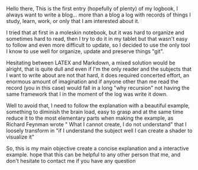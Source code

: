 Hello there,
This is the first entry (hopefully of plenty) of my logbook, I always want to write a blog... more than a blog a log with records of things I study, learn, work, or only that I am interested about it.

I tried that at first in a moleskin notebook, but it was hard to organize and sometimes hard to read, then I try to do it in my tablet but that wasn't easy to follow and even more difficult to update, so I decided to use the only tool I know to use well for organize, update and preserve things "git". 

Hesitating between LATEX and Markdown, a mixed solution would be alright, that is quite dull and even if I'm the only reader and the subjects that I want to write about are not that hard, it does required concerted effort, an enormous amount of imagination and if anyone other than me read the record (you in this case)  would fall in a long "why recursion" not having the same framework that I in the moment of the log was write it down.

Well to avoid that, I need to follow the explanation with a beautiful example, something to diminish the brain load, easy to grasp and at the same time reduce it to the most elementary parts when making the example, as Richard Feynman wrote " What I cannot create, I do not understand" that I loosely transform  in "if I understand the subject well I can create a shader to visualize it"

So, this is my main objective create a concise explanation and a  interactive example. hope that this can be helpful to any other person that me, and don't hesitate to contact me if you have any question